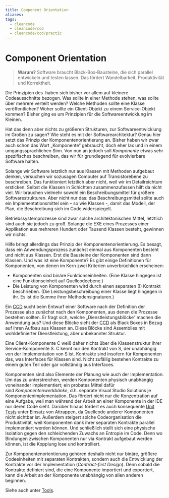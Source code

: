 ```yaml
---
title: Component Orientation
aliases: 
tags:
  - cleancode
  - cleancode/ccd
  - cleancode/ccd/practic
---
```

# Component Orientation

>**Warum?**
>Software braucht Black-Box-Bausteine, die sich parallel entwickeln und testen lassen. Das fördert Wandelbarkeit, Produktivität und Korrektheit.

Die Prinzipien des [](docs/main/CleanCode/1.%20CleanCodeDeveloper/index.md#Wertesystem|CCD-Wertesystems) haben sich bisher vor allem auf kleinere Codeausschnitte bezogen. Was sollte in einer Methode stehen, was sollte über mehrere verteilt werden? Welche Methoden sollte eine Klasse veröffentlichen? Woher sollte ein Client-Objekt zu einem Service-Objekt kommen? Bisher ging es um Prinzipien für die Softwareentwicklung im Kleinen.

Hat das [](docs/main/CleanCode/1.%20CleanCodeDeveloper/index.md#Wertesystem|CCD-Wertesystem) denn aber nichts zu größeren Strukturen, zur Softwareentwicklung im Großen zu sagen? Wie steht es mit der Softwarearchitektur? Genau hier setzt das Prinzip der Komponentenorientierung an. Bisher haben wir zwar auch schon das Wort „Komponente“ gebraucht, doch eher lax und in einem umgangssprachlichen Sinn. Von nun an jedoch soll _Komponente_ etwas sehr spezifisches beschreiben, das wir für grundlegend für evolvierbare Software halten.

Solange wir Software letztlich nur aus Klassen mit Methoden aufgebaut denken, versuchen wir sozusagen Computer auf Transistorebene zu beschreiben. Das funktioniert letztlich aber nicht, weil wir im Detailreichtum ersticken. Selbst die Klassen in Schichten zusammenzufassen hilft da nicht viel. Wir brauchen vielmehr sowohl ein Beschreibungsmittel für größere Softwarestrukturen. Aber nicht nur das: das Beschreibungsmittel sollte auch ein Implementationsmittel sein – so wie Klassen -, damit das Modell, der Plan, die Beschreibung sich im Code widerspiegelt.

Betriebssystemprozesse sind zwar solche architektonischen Mittel, letztlich sind auch sie jedoch zu groß. Solange die EXE eines Prozesses einer Applikation aus mehreren Hundert oder Tausend Klassen besteht, gewinnen wir nichts.

Hilfe bringt allerdings das Prinzip der Komponentenorientierung. Es besagt, dass ein Anwendungsprozess zunächst einmal aus Komponenten besteht und nicht aus Klassen. Erst die Bausteine der Komponenten sind dann Klassen. Und was ist eine Komponente? Es gibt einige Definitionen für Komponenten, von denen im Kern zwei Kriterien unverbrüchlich erscheinen:

-   Komponenten sind binäre Funktionseinheiten. (Eine Klasse hingegen ist eine Funktionseinheit auf Quellcodeebene.)
-   Die Leistung von Komponenten wird durch einen separaten (!) Kontrakt beschrieben. (Die Leistungsbeschreibung einer Klasse liegt hingegen in ihr. Es ist die Summe ihrer Methodensignaturen.)

Ein [CCD](docs/main/CleanCode/1.%20CleanCodeDeveloper/index.md) sucht beim Entwurf einer Software nach der Definition der Prozesse also zunächst nach den Komponenten, aus denen die Prozesse bestehen sollten. Er fragt sich, welche „Dienstleistungsblöcke“ machen die Anwendung aus? Und diese Blöcke sieht der [CCD](docs/main/CleanCode/1.%20CleanCodeDeveloper/index.md) als Black Boxes in Bezug auf ihren Aufbau aus Klassen an. Diese Blöcke sind Assemblies mit wohldefinierter Dienstleistung, aber unbekannter Struktur.

Eine Client-Komponente C weiß daher nichts über die Klassenstruktur ihrer Service-Komponente S. C kennt nur den Kontrakt von S, der unabhängig von der Implementation von S ist. Kontrakte sind insofern für Komponenten das, was Interfaces für Klassen sind. Nicht zufällig bestehen Kontrakte zu einem guten Teil oder gar vollständig aus Interfaces.

Komponenten sind also Elemente der Planung wie auch der Implementation. Um das zu unterstreichen, werden Komponenten physisch unabhängig voneinander implementiert; ein probates Mittel dafür sind _Komponentenwerkbänke_, d.h. separate Visual Studio Solutions je Komponentenimplementation. Das fördert nicht nur die Konzentration auf eine Aufgabe, weil man während der Arbeit an einer Komponente in der IDE nur deren Code sieht. Darüber hinaus fördert es auch konsequente [Unit Tests](docs/main/CleanCode/1.%20CleanCodeDeveloper/Unit%20Test.md) unter Einsatz von Attrappen, da Quellcode anderer Komponenten nicht sichtbar ist. Außerdem steigert solche Codeorganisation die Produktivität, weil Komponenten dank ihrer separaten Kontrakte parallel implementiert werden können. Und schließlich stellt sich eine physische Isolation gegen den schleichenden Zuwachs an Entropie im Code. Denn wo Bindungen zwischen Komponenten nur via Kontrakt aufgebaut werden können, ist die Kopplung lose und kontrolliert.

Zur Komponentenorientierung gehören deshalb nicht nur binäre, größere Codeeinheiten mit separaten Kontrakten, sondern auch die Entwicklung der Kontrakte vor der Implementation (_Contract-first Design_). Denn sobald die Kontrakte definiert sind, die eine Komponente importiert und exportiert, kann die Arbeit an der Komponente unabhängig von allen anderen beginnen.

Siehe auch unter [Tools](https://clean-code-developer.de/weitere-infos/werkzeuge/).